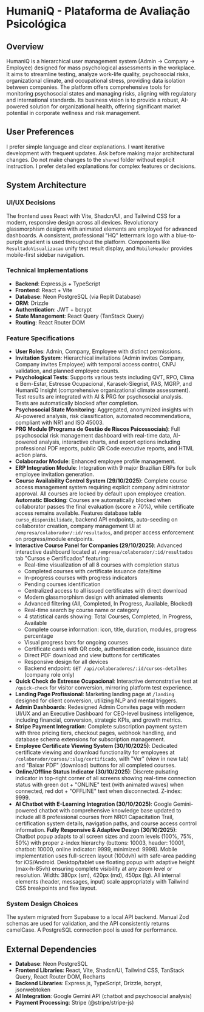 # HumaniQ - Plataforma de Avaliação Psicológica

## Overview
HumaniQ is a hierarchical user management system (Admin → Company → Employee) designed for mass psychological assessments in the workplace. It aims to streamline testing, analyze work-life quality, psychosocial risks, organizational climate, and occupational stress, providing data isolation between companies. The platform offers comprehensive tools for monitoring psychosocial states and managing risks, aligning with regulatory and international standards. Its business vision is to provide a robust, AI-powered solution for organizational health, offering significant market potential in corporate wellness and risk management.

## User Preferences
I prefer simple language and clear explanations. I want iterative development with frequent updates. Ask before making major architectural changes. Do not make changes to the `shared` folder without explicit instruction. I prefer detailed explanations for complex features or decisions.

## System Architecture

### UI/UX Decisions
The frontend uses React with Vite, Shadcn/UI, and Tailwind CSS for a modern, responsive design across all devices. Revolutionary glassmorphism designs with animated elements are employed for advanced dashboards. A consistent, professional "HQ" lettermark logo with a blue-to-purple gradient is used throughout the platform. Components like `ResultadoVisualizacao` unify test result display, and `MobileHeader` provides mobile-first sidebar navigation.

### Technical Implementations
- **Backend**: Express.js + TypeScript
- **Frontend**: React + Vite
- **Database**: Neon PostgreSQL (via Replit Database)
- **ORM**: Drizzle
- **Authentication**: JWT + bcrypt
- **State Management**: React Query (TanStack Query)
- **Routing**: React Router DOM

### Feature Specifications
- **User Roles**: Admin, Company, Employee with distinct permissions.
- **Invitation System**: Hierarchical invitations (Admin invites Company, Company invites Employee) with temporal access control, CNPJ validation, and planned employee counts.
- **Psychological Tests**: Supports various tests including QVT, RPO, Clima e Bem-Estar, Estresse Ocupacional, Karasek-Siegrist, PAS, MGRP, and HumaniQ Insight (comprehensive organizational climate assessment). Test results are integrated with AI & PRG for psychosocial analysis. Tests are automatically blocked after completion.
- **Psychosocial State Monitoring**: Aggregated, anonymized insights with AI-powered analysis, risk classification, automated recommendations, compliant with NR1 and ISO 45003.
- **PRG Module (Programa de Gestão de Riscos Psicossociais)**: Full psychosocial risk management dashboard with real-time data, AI-powered analysis, interactive charts, and export options including professional PDF reports, public QR Code executive reports, and HTML action plans.
- **Colaborador Module**: Enhanced employee profile management.
- **ERP Integration Module**: Integration with 9 major Brazilian ERPs for bulk employee invitation generation.
- **Course Availability Control System (29/10/2025)**: Complete course access management system requiring explicit company administrator approval. All courses are locked by default upon employee creation. **Automatic Blocking**: Courses are automatically blocked when collaborator passes the final evaluation (score ≥ 70%), while certificate access remains available. Features database table `curso_disponibilidade`, backend API endpoints, auto-seeding on collaborator creation, company management UI at `/empresa/colaborador/:id/resultados`, and proper access enforcement on progress/module endpoints.
- **Interactive Course Panel for Companies (29/10/2025)**: Advanced interactive dashboard located at `/empresa/colaborador/:id/resultados` tab "Cursos e Certificados" featuring:
  - Real-time visualization of all 8 courses with completion status
  - Completed courses with certificate issuance date/time
  - In-progress courses with progress indicators
  - Pending courses identification
  - Centralized access to all issued certificates with direct download
  - Modern glassmorphism design with animated elements
  - Advanced filtering (All, Completed, In Progress, Available, Blocked)
  - Real-time search by course name or category
  - 4 statistical cards showing: Total Courses, Completed, In Progress, Available
  - Complete course information: icon, title, duration, modules, progress percentage
  - Visual progress bars for ongoing courses
  - Certificate cards with QR code, authentication code, issuance date
  - Direct PDF download and view buttons for certificates
  - Responsive design for all devices
  - Backend endpoint: `GET /api/colaboradores/:id/cursos-detalhes` (company role only)
- **Quick Check de Estresse Ocupacional**: Interactive demonstrative test at `/quick-check` for visitor conversion, mirroring platform test experience.
- **Landing Page Profissional**: Marketing landing page at `/landing` designed for client conversion, utilizing NLP and mental triggers.
- **Admin Dashboards**: Redesigned Admin Convites page with modern UI/UX and an Executive Dashboard for CEO-level business intelligence, including financial, conversion, strategic KPIs, and growth metrics.
- **Stripe Payment Integration**: Complete subscription payment system with three pricing tiers, checkout pages, webhook handling, and database schema extensions for subscription management.
- **Employee Certificate Viewing System (30/10/2025)**: Dedicated certificate viewing and download functionality for employees at `/colaborador/cursos/:slug/certificado`, with "Ver" (view in new tab) and "Baixar PDF" (download) buttons for all completed courses.
- **Online/Offline Status Indicator (30/10/2025)**: Discrete pulsating indicator in top-right corner of all screens showing real-time connection status with green dot + "ONLINE" text (with animated waves) when connected, red dot + "OFFLINE" text when disconnected. Z-index: 9999.
- **AI Chatbot with E-Learning Integration (30/10/2025)**: Google Gemini-powered chatbot with comprehensive knowledge base updated to include all 8 professional courses from NR01 Capacitation Trail, certification system details, navigation paths, and course access control information. **Fully Responsive & Adaptive Design (30/10/2025)**: Chatbot popup adapts to all screen sizes and zoom levels (100%, 75%, 50%) with proper z-index hierarchy (buttons: 10003, header: 10001, chatbot: 10000, online indicator: 9999, minimized: 9998). Mobile implementation uses full-screen layout (100dvh) with safe-area padding for iOS/Android. Desktop/tablet use floating popup with adaptive height (max-h-85vh) ensuring complete visibility at any zoom level or resolution. Width: 380px (sm), 420px (md), 450px (lg). All internal elements (header, messages, input) scale appropriately with Tailwind CSS breakpoints and flex layout.

### System Design Choices
The system migrated from Supabase to a local API backend. Manual Zod schemas are used for validation, and the API consistently returns camelCase. A PostgreSQL connection pool is used for performance.

## External Dependencies
- **Database**: Neon PostgreSQL
- **Frontend Libraries**: React, Vite, Shadcn/UI, Tailwind CSS, TanStack Query, React Router DOM, Recharts
- **Backend Libraries**: Express.js, TypeScript, Drizzle, bcrypt, jsonwebtoken
- **AI Integration**: Google Gemini API (chatbot and psychosocial analysis)
- **Payment Processing**: Stripe (@stripe/stripe-js)